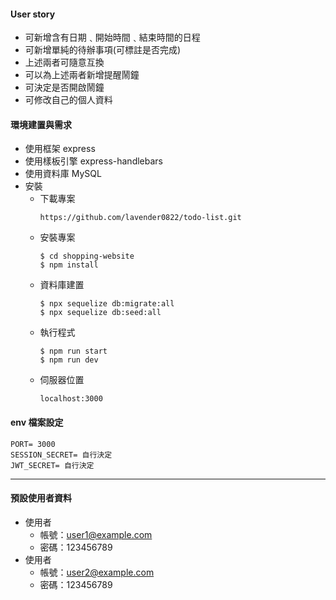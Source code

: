 #### User story

- 可新增含有日期﹑開始時間﹑結束時間的日程
- 可新增單純的待辦事項(可標註是否完成)
- 上述兩者可隨意互換
- 可以為上述兩者新增提醒鬧鐘
- 可決定是否開啟鬧鐘
- 可修改自己的個人資料

#### 環境建置與需求

- 使用框架 express
- 使用樣板引擎 express-handlebars
- 使用資料庫 MySQL
- 安裝
  - 下載專案
    ```
    https://github.com/lavender0822/todo-list.git
    ```
  - 安裝專案
    ```
    $ cd shopping-website
    $ npm install
    ```
  - 資料庫建置
    ```
    $ npx sequelize db:migrate:all
    $ npx sequelize db:seed:all
    ```
  - 執行程式
    ```
    $ npm run start
    $ npm run dev
    ```
  - 伺服器位置
    ```
    localhost:3000
    ```

#### env 檔案設定

```
PORT= 3000
SESSION_SECRET= 自行決定
JWT_SECRET= 自行決定
```

---

#### 預設使用者資料

- 使用者
  - 帳號：user1@example.com
  - 密碼：123456789
- 使用者
  - 帳號：user2@example.com
  - 密碼：123456789